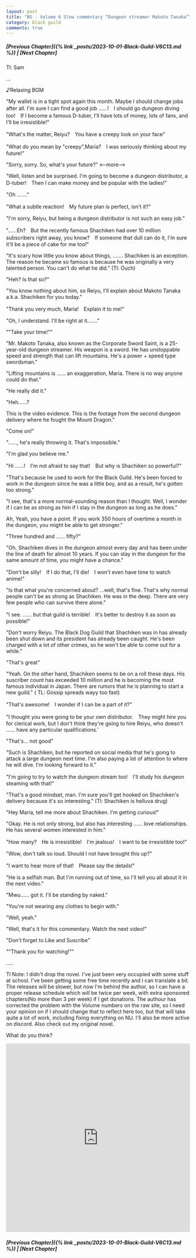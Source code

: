 ```yaml
---
layout: post
title: "BG - Volume 6 Slow commentary “Dungeon streamer Makoto Tanaka”"
category: black guild
comments: true
---
```


##### [Previous Chapter]({% link _posts/2023-10-01-Black-Guild-V6C13.md %}) \| [Next Chapter]



Tl: Sam

…


♪Relaxing BGM

"My wallet is in a tight spot again this month. Maybe I should change jobs after all. I'm sure I can find a good job ......!　I should go dungeon diving too!　If I become a famous D-tuber, I'll have lots of money, lots of fans, and I'll be irresistible!"

"What's the matter, Reiyu?　You have a creepy look on your face"

"What do you mean by "creepy",Maria?　I was seriously thinking about my future!"

"Sorry, sorry. So, what's your future?" <--more-->

"Well, listen and be surprised. I'm going to become a dungeon distributor, a D-tuber!　Then I can make money and be popular with the ladies!"

"Oh ......."

"What a subtle reaction!　My future plan is perfect, isn't it?"

"I'm sorry, Reiyu, but being a dungeon distributor is not such an easy job."

"......Eh?　But the recently famous Shachiken had over 10 million subscribers right away, you know?　If someone that dull can do it, I'm sure it'll be a piece of cake for me too!"

"It's scary how little you know about things, ....... Shachiken is an exception. The reason he became so famous is because he was originally a very talented person. You can't do what he did." (Tl: Ouch)

"Heh? Is that so?"

"You know nothing about him, so Reiyu, I'll explain about Makoto Tanaka a.k.a. Shachiken for you today."

"Thank you very much, Maria!　Explain it to me!"

"Oh, I understand. I'll be right at it......."

""Take your time!""



"Mr. Makoto Tanaka, also known as the Corporate Sword Saint, is a 25-year-old dungeon streamer. His weapon is a sword. He has unstoppable speed and strength that can lift mountains. He's a power + speed type swordsman." 

"Lifting mountains is ...... an exaggeration, Maria. There is no way anyone could do that."

"He really did it."

"Heh......?

This is the video evidence. This is the footage from the second dungeon delivery where he fought the Mount Dragon."

"Come on!"

"......, he's really throwing it. That's impossible."

"I'm glad you believe me."

"Hi ......!　I'm not afraid to say that!　But why is Shachiken so powerful?"

"That's because he used to work for the Black Guild. He's been forced to work in the dungeon since he was a little boy, and as a result, he's gotten too strong."

"I see, that's a more normal-sounding reason than I thought. Well, I wonder if I can be as strong as him if I stay in the dungeon as long as he does."

Ah, Yeah, you have a point. If you work 350 hours of overtime a month in the dungeon, you might be able to get stronger."

"Three hundred and ...... fifty?"

"Oh, Shachiken dives in the dungeon almost every day and has been under the line of death for almost 10 years. If you can stay in the dungeon for the same amount of time, you might have a chance."

"Don't be silly!　If I do that, I'll die!　I won't even have time to watch anime!"

"Is that what you're concerned about? ...well, that's fine. That's why normal people can't be as strong as Shachiken. He was in the deep. There are very few people who can survive there alone."


"I see. ...... but that guild is terrible!　It's better to destroy it as soon as possible!"

"Don't worry Reiyu. The Black Dog Guild that Shachiken was in has already been shut down and its president has already been caught. He's been charged with a lot of other crimes, so he won't be able to come out for a while."

"That's great"

"Yeah. On the other hand, Shachiken seems to be on a roll these days. His suscriber count has exceeded 10 million and he is becoming the most famous individual in Japan. There are rumors that he is planning to start a new guild." (
TL: Gossip spreads wayy too fast)


"That's awesome!　I wonder if I can be a part of it?"

"I thought you were going to be your own distributor.　They might hire you for clerical work, but I don't think they're going to hire Reiyu, who doesn't ...... have any particular qualifications.'

"That's... not good"

"Such is Shachiken, but he reported on social media that he's going to attack a large dungeon next time. I'm also paying a lot of attention to where he will dive. I'm looking forward to it."

"I'm going to try to watch the dungeon stream too!　I'll study his dungeon steaming with that!"

"That's a good mindset, man. I'm sure you'll get hooked on Shachiken's delivery because it's so interesting." (Tl: Shachiken is helluva drug)

"Hey Maria, tell me more about Shachiken. I'm getting curious!"

"Okay. He is not only strong, but also has interesting ...... love relationships. He has several women interested in him."

"How many?　He is irresistible!　I'm jealous!　I want to be irresistible too!"

"Wow, don't talk so loud. Should I not have brought this up?"

"I want to hear more of that!　Please say the details!"

"He is a selfish man. But I'm running out of time, so I'll tell you all about it in the next video."

"Mwu...... got it. I'll be standing by naked."

"You're not wearing any clothes to begin with."

"Well, yeah." 

"Well, that's it for this commentary. Watch the next video!"

"Don't forget to Like and Suscribe"

""Thank you for watching!""



.....

Tl Note: I didn't drop the novel. I've just been very occupied with some stuff at school. I've been getting some free time recently and I can translate a bit. The releases will be slower, but now I'm behind the author, so I can have a proper release schedule which will be twice per week, with extra sponsored chapters(No more than 3 per week) if I get donations. The authour has corrected the problem with the Volume numbers on the raw site, so I need your opinion on if I should change that to reflect here too, but that will take quite a lot of work, including fixing everything on NU. I'll also be more active on discord. Also check out my original novel.

What do you think?

<div class="strawpoll-embed" id="strawpoll_40Zmq70BwZa" style="height: 516px; max-width: 640px; width: 100%; margin: 0 auto; display: flex; flex-direction: column;"><iframe title="StrawPoll Embed" id="strawpoll_iframe_40Zmq70BwZa" src="https://strawpoll.com/embed/40Zmq70BwZa" style="position: static; visibility: visible; display: block; width: 100%; flex-grow: 1;" frameborder="0" allowfullscreen allowtransparency>Loading...</iframe><script async src="https://cdn.strawpoll.com/dist/widgets.js" charset="utf-8"></script></div>


##### [Previous Chapter]({% link _posts/2023-10-01-Black-Guild-V6C13.md %}) \| [Next Chapter]
